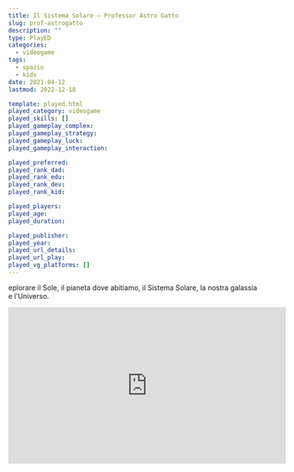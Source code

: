 ```yaml
---
title: Il Sistema Solare – Professor Astro Gatto
slug: prof-astrogatto
description: ""
type: PlayED
categories:
  - videogame
tags:
  - spazio
  - kids
date: 2021-04-12
lastmod: 2022-12-18

template: played.html
played_category: videogame
played_skills: []
played_gameplay_complex: 
played_gameplay_strategy: 
played_gameplay_luck: 
played_gameplay_interaction: 

played_preferred: 
played_rank_dad: 
played_rank_edu: 
played_rank_dev: 
played_rank_kid: 

played_players: 
played_age: 
played_duration: 

played_publisher: 
played_year: 
played_url_details: 
played_url_play: 
played_vg_platforms: []
---
```


eplorare il Sole, il pianeta dove abitiamo, il Sistema Solare, la nostra galassia e l’Universo.

<iframe width="560" height="315" src="https://www.youtube.com/embed/LTZVGtx9-tc" title="YouTube video player" frameborder="0" allow="accelerometer; autoplay; clipboard-write; encrypted-media; gyroscope; picture-in-picture" allowfullscreen></iframe>
